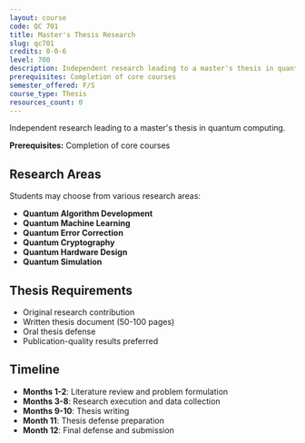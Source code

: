 ```yaml
---
layout: course
code: QC 701
title: Master's Thesis Research
slug: qc701
credits: 0-0-6
level: 700
description: Independent research leading to a master's thesis in quantum computing.
prerequisites: Completion of core courses
semester_offered: F/S
course_type: Thesis
resources_count: 0
---
```


Independent research leading to a master's thesis in quantum computing.

**Prerequisites:** Completion of core courses

## Research Areas

Students may choose from various research areas:

- **Quantum Algorithm Development**
- **Quantum Machine Learning**
- **Quantum Error Correction**
- **Quantum Cryptography**
- **Quantum Hardware Design**
- **Quantum Simulation**

## Thesis Requirements

- Original research contribution
- Written thesis document (50-100 pages)
- Oral thesis defense
- Publication-quality results preferred

## Timeline

- **Months 1-2**: Literature review and problem formulation
- **Months 3-8**: Research execution and data collection
- **Months 9-10**: Thesis writing
- **Month 11**: Thesis defense preparation
- **Month 12**: Final defense and submission